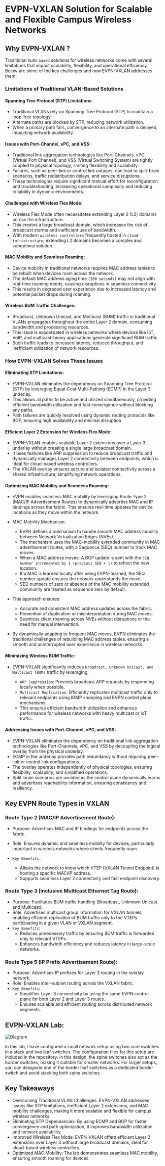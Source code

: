 # EVPN-VXLAN Solution for Scalable and Flexible Campus Wireless Networks

## Why EVPN-VXLAN ?

Traditional `VLAN-based` solutions for wireless networks come with several limitations that impact scalability, flexibility, and operational efficiency. Below are some of the key challenges and how EVPN-VXLAN addresses them:

### Limitations of Traditional VLAN-Based Solutions

#### Spanning Tree Protocol (STP) Limitations:

- Traditional VLANs rely on Spanning Tree Protocol (STP) to maintain a loop-free topology.
- Alternate paths are blocked by STP, reducing network utilization.
- When a primary path fails, convergence to an alternate path is delayed, impacting network availability.

#### Issues with Port-Channel, vPC, and VSS:

- Traditional link aggregation technologies like Port-Channels, vPC (Virtual Port Channel), and VSS (Virtual Switching System) are tightly coupled to physical topology, limiting flexibility and scalability.
- Failures, such as peer-link or control link outages, can lead to split-brain scenarios, traffic redistribution delays, and service disruptions.
- These technologies require significant manual effort for reconfiguration and troubleshooting, increasing operational complexity and reducing reliability in dynamic environments.

#### Challenges with Wireless Flex Mode:

- Wireless Flex Mode often necessitates extending Layer 2 (L2) domains across the infrastructure.
- This creates a large broadcast domain, which increases the risk of broadcast storms and inefficient use of bandwidth.
- With modern `wireless controllers` frequently hosted in `cloud infrastructure`, extending L2 domains becomes a complex and suboptimal solution.

#### MAC Mobility and Seamless Roaming:

- Device mobility in traditional networks requires MAC address tables to be rebuilt when devices roam across the network.
- The default MAC address aging time `(300 seconds)` may not align with real-time roaming needs, causing disruptions in seamless connectivity.
- This results in degraded user experience due to increased latency and potential packet drops during roaming.

#### Wireless BUM Traffic Challenges:

- Broadcast, Unknown Unicast, and Multicast (BUM) traffic in traditional VLANs propagates throughout the entire Layer 2 domain, consuming bandwidth and processing resources.
- This issue is exacerbated in wireless networks where devices like IoT, VoIP, and multicast-heavy applications generate significant BUM traffic.
- Such traffic leads to increased latency, reduced throughput, and inefficient utilization of network resources.

### How EVPN-VXLAN Solves These Issues

#### Eliminating STP Limitations:

- EVPN-VXLAN eliminates the dependency on Spanning Tree Protocol (STP) by leveraging Equal-Cost Multi-Pathing (ECMP) in the Layer 3 underlay.
- This allows all paths to be active and utilized simultaneously, providing efficient bandwidth utilization and fast convergence without blocking any paths.
- Path failures are quickly resolved using dynamic routing protocols like BGP, ensuring high availability and minimal disruption.

#### Efficient Layer 2 Extension for Wireless Flex Mode:

- EVPN-VXLAN enables scalable Layer 2 extensions over a Layer 3 underlay without creating a single large broadcast domain.
- It uses features like ARP suppression to reduce broadcast traffic and dynamically manages Layer 2 connectivity between endpoints, which is ideal for cloud-based wireless controllers.
- The VXLAN overlay ensures secure and isolated connectivity across a shared infrastructure, simplifying network operations.

#### Optimizing MAC Mobility and Seamless Roaming:

- EVPN enables seamless MAC mobility by leveraging Route Type 2 (MAC/IP Advertisement Routes) to dynamically advertise MAC and IP bindings across the fabric. This ensures real-time updates for device locations as they move within the network.

- MAC Mobility Mechanism:
    - EVPN defines a mechanism to handle smooth MAC address mobility between Network Virtualization Edges (NVEs).
    - The mechanism uses the MAC-mobility extended community in MAC advertisement routes, with a Sequence (SEQ) number to track MAC moves.
    - When a MAC address moves: A BGP update is sent with the `SEQ number incremented by 1 (previous SEQ + 1)` to reflect the new location.
    - If a MAC is learned locally after being EVPN-learned, the SEQ number update ensures the network understands the move.
    - SEQ numbers of zero or absence of the MAC mobility extended community are treated as sequence zero by default.
- This approach ensures:
    - Accurate and consistent MAC address updates across the fabric.
    - Prevention of duplication or misinterpretation during MAC moves.
    - Seamless client roaming across NVEs without disruptions or the need for manual intervention.

- By dynamically adapting to frequent MAC moves, EVPN eliminates the traditional challenges of rebuilding MAC address tables, ensuring a smooth and uninterrupted user experience in wireless networks.

#### Minimizing Wireless BUM Traffic:
- EVPN-VXLAN significantly reduces `Broadcast, Unknown Unicast, and Multicast (BUM)` traffic by leveraging:

    - `ARP Suppression`: Prevents broadcast ARP requests by responding locally when possible.
    - `Multicast Replication`: Efficiently replicates multicast traffic only to relevant endpoints using IGMP snooping and EVPN control plane mechanisms.
    - This ensures efficient bandwidth utilization and enhances performance for wireless networks with heavy multicast or IoT traffic.

#### Addressing Issues with Port-Channel, vPC, and VSS:

- EVPN-VXLAN eliminates the dependency on traditional link aggregation technologies like Port-Channels, vPC, and VSS by decoupling the logical overlay from the physical underlay.
- ECMP in the underlay provides path redundancy without requiring peer-link or control link configurations.
- The overlay operates independently of physical topologies, ensuring flexibility, scalability, and simplified operations.
- Split-brain scenarios are avoided as the control plane dynamically learns and advertises reachability information, ensuring consistency and resiliency.

## Key EVPN Route Types in VXLAN

### Route Type 2 (MAC/IP Advertisement Route):
- Purpose: Advertises MAC and IP bindings for endpoints across the fabric.
- Role: Ensures dynamic and seamless mobility for devices, particularly important in wireless networks where clients frequently roam.

- `Key Benefits:`
    - Allows the network to know which VTEP (VXLAN Tunnel Endpoint) is hosting a specific MAC/IP address.
    - Supports seamless Layer 2 connectivity and fast endpoint discovery.

### Route Type 3 (Inclusive Multicast Ethernet Tag Route):
- Purpose: Facilitates BUM traffic handling (Broadcast, Unknown Unicast, and Multicast).
- Role: Advertises multicast group information for VXLAN tunnels, enabling efficient replication of BUM traffic only to the VTEPs participating in a given VLAN or VXLAN segment.
- `Key Benefits`:
    - Reduces unnecessary traffic by ensuring BUM traffic is forwarded only to relevant VTEPs.
    - Enhances bandwidth efficiency and reduces latency in large-scale networks.

### Route Type 5 (IP Prefix Advertisement Route):

- Purpose: Advertises IP prefixes for Layer 3 routing in the overlay network.
- Role: Enables inter-subnet routing across the VXLAN fabric.
- `Key Benefits`:
    - Simplifies Layer 3 connectivity by using the same EVPN control plane for both Layer 2 and Layer 3 routes.
    - Ensures scalable and efficient routing across distributed network segments.

## EVPN-VXLAN Lab:

![Diagram]()

In this lab, I have configured a small network setup using two core switches in a stack and two leaf switches. The configuration files for this setup are included in the repository. In this design, the spine switches also act as the border switches, making it suitable for smaller networks. For larger setups, you can designate one of the border leaf switches as a dedicated border switch and avoid stacking both spine switches. 

## Key Takeaways

- Overcoming Traditional VLAN Challenges: EVPN-VXLAN addresses issues like STP limitations, inefficient Layer 2 extensions, and MAC mobility challenges, making it more scalable and flexible for campus wireless networks.
- Eliminating STP Dependencies: By using ECMP and BGP for faster convergence and path optimization, it improves bandwidth utilization and network availability.
- Improved Wireless Flex Mode: EVPN-VXLAN offers efficient Layer 2 extensions over Layer 3 without large broadcast domains, ideal for cloud-based wireless controllers.
- Optimized MAC Mobility: The lab demonstrates seamless MAC mobility, ensuring smooth roaming for devices.








